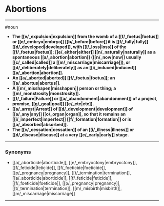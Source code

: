 # Abortions
---
#noun
- **The [[e/_expulsion|expulsion]] from the womb of a [[f/_foetus|foetus]] or [[e/_embryo|embryo]] [[b/_before|before]] it is [[f/_fully|fully]] [[d/_developed|developed]], with [[l/_loss|loss]] of the [[f/_foetus|foetus]]; [[e/_either|either]] [[n/_naturally|naturally]] as a spontaneous [[a/_abortion|abortion]] ([[n/_now|now]] usually [[c/_called|called]] a [[m/_miscarriage|miscarriage]]), or [[d/_deliberately|deliberately]] as an [[i/_induced|induced]] [[a/_abortion|abortion]].**
- **An [[a/_aborted|aborted]] [[f/_foetus|foetus]]; an [[a/_abortus|abortus]].**
- **A [[m/_misshapen|misshapen]] person or thing; a [[m/_monstrosity|monstrosity]].**
- **[[f/_failure|Failure]] or [[a/_abandonment|abandonment]] of a project, promise, [[g/_goal|goal]] [[e/_etc|etc]].**
- **[[a/_arrest|Arrest]] of [[d/_development|development]] of [[a/_any|any]] [[o/_organ|organ]], so that it remains an [[i/_imperfect|imperfect]] [[f/_formation|formation]] or is [[a/_absorbed|absorbed]].**
- **The [[c/_cessation|cessation]] of an [[i/_illness|illness]] or [[d/_disease|disease]] at a very [[e/_early|early]] stage.**
---
### Synonyms
- [[a/_aborticide|aborticide]], [[e/_embryoctony|embryoctony]], [[f/_feticide|feticide]], [[f/_foeticide|foeticide]], [[p/_pregnancy|pregnancy]], [[t/_termination|termination]], [[a/_aborticide|aborticide]], [[f/_feticide|feticide]], [[f/_foeticide|foeticide]], [[p/_pregnancy|pregnancy]], [[t/_termination|termination]], [[m/_misbirth|misbirth]], [[m/_miscarriage|miscarriage]]
---
